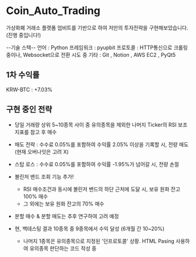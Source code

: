 # Coin_Auto_Trading
가상화폐 거래소 플랫폼 업비트를 기반으로 하여 저만의 투자전략을 구현해보았습니다. (진행 중입니다!)

--기술 스택--
언어 : Python
프레임워크 : pyupbit
프로토콜 : HTTP통신으로 크롤링 중이나, Websocket으로 전환 시도 중
기타 : Git , Notion , AWS EC2 , PyQt5

## 1차 수익률
KRW-BTC : +7.03%

## 구현 중인 전략
- 당일 거래량 상위 5~10종목 사이 중 유의종목을 제외한 나머지 Ticker의 RSI 보조지표를 참고 후 매수
- 매도 전략 : 수수료 0.05%를 포함하여 수익률 2.05% 이상을 기록할 시, 전량 매도  (현재 오버나잇은 고려 X)
- 스탑 로스 : 수수료 0.05%를 포함하여 수익률 -1.95%가 넘어갈 시, 전량 손절
  
- 볼린저 밴드 조회 기능 추가!
  - RSI 매수조건과 동시에 볼린저 밴드의 하단 근처에 도달 시, 보유 원화 잔고 100% 매수
  - 그 외에는 보유 원화 잔고의 70% 매수

- 분할 매수 & 분할 매도는 추후 연구하여 고려 예정
- 현, 백테스팅 결과 10종목 중 9종목에서 수익 달성 (6개월 간 10~20%)
  - 나머지 1종목은 유의종목으로 지정된 '던프로토콜' 상황. HTML Pasing 사용하여 유의종목 판단하는 코드 작성 중
